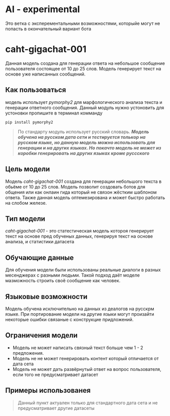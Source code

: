 # AI - experimental

Это ветка с эксперементальными возможностями, которыйе могут не попасть в окончательный вариант бота

# caht-gigachat-001
Данная модель создана для генерации ответа на небольшое сообщение пользователя состоящее от 10 до 25 слов. Модель генерирует текст на основе уже написанных сообщений. 

## Как пользоваться

модель использует *pymorphy2* для марфологического анализа текста и генерации ответного сообщения. Данный модуль нужно устоновить для устоновки пропишите в терминал комманду

```
pip install pymorphy2
```
> По стандарту модуль использует русский словарь. 
> ***Модель обучена на русском дата сети и тестируется толькор на русском языке, но данную модель можно использовать для генерации и на других языках. Но покачто модель не может из коробки генерировать на других языках кроме руссского***

## Цель модели 
Модель *caht-gigachat-001* создана для генерации небольшого текста в обьёме от 10 до 25 слов. Модель позволит создовать ботов для общения или как онлаин гида который не связон жёстким шаблоном ответа. Также данная модель оптемезирована и может быстро работать на слобом железе.

## Тип модели
*caht-gigachat-001* - это статестическая модель котороя генерирует текст на основе пред обученых данных, генерируя текст на основе анализа, и статистики датасета

## Обучающие данные
Для обучения модели были использованы реальные диалоги в разных месенджерах с разными людьми. Такой подход даёт моделе мазможность строить своё сообщение как человек.

## Языковые возможности
Модель обучена исключительно на данных из деалогов на русскрм языке. При портирование модели на другие языки могут произайти некоторые ошибки связаные с конструкцие придложений.

## Ограничения модели
* Модель не может написать связный текст больше чем 1 - 2 предложения.
* Модель не не может генерировать контент который отличается от дата сета
* Модель не может дать развёрнутый ответ на вопрос пользователя, если того не предусматривает датасет

## Примеры использованея
> Данный пункт актуален только для стандартного дата сета и не предусматривает другие датасеты
